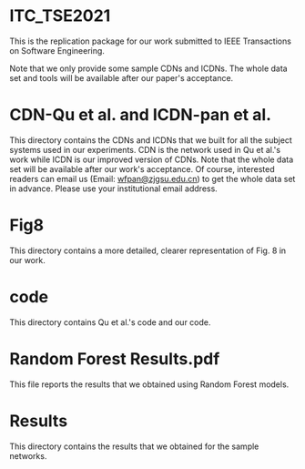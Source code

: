 # ITC_TSE2021
This is the replication package for our work submitted to IEEE Transactions on Software Engineering.

Note that we only provide some sample CDNs and ICDNs. The whole data set and tools will be available after our paper's acceptance.

# CDN-Qu et al. and ICDN-pan et al.
This directory contains the CDNs and ICDNs that we built for all the subject systems used in our experiments. CDN is the network used in Qu et al.'s work while ICDN is our improved version of CDNs. Note that the whole data set will be available after our work's acceptance. Of course, interested readers can email us (Email: wfpan@zjgsu.edu.cn) to get the whole data set in advance. Please use your institutional email address.

# Fig8
This directory contains a more detailed, clearer representation of Fig. 8 in our work.


# code
This directory contains Qu et al.'s code and our code.

# Random Forest Results.pdf
This file reports the results that we obtained using Random Forest models.

# Results
This directory contains the results that we obtained for the sample networks.
